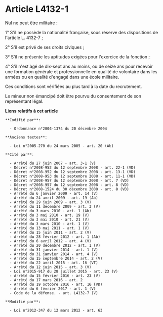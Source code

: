 # Article L4132-1

Nul ne peut être militaire : 

1° S'il ne possède la nationalité française, sous réserve des dispositions de l'article L. 4132-7 ; 

2° S'il est privé de ses droits civiques ; 

3° S'il ne présente les aptitudes exigées pour l'exercice de la fonction ; 

4° S'il n'est âgé de dix-sept ans au moins, ou de seize ans pour recevoir une formation générale et professionnelle en
qualité de volontaire dans les armées ou en qualité d'engagé dans une école militaire. 

Ces conditions sont vérifiées au plus tard à la date du recrutement. 

Le mineur non émancipé doit être pourvu du consentement de son représentant légal.

**Liens relatifs à cet article**

	**Codifié par**:

	  - Ordonnance n°2004-1374 du 20 décembre 2004

	**Anciens textes**:

	  - Loi n°2005-270 du 24 mars 2005 - art. 20 (Ab)

	**Cité par**:

	  - Arrêté du 27 juin 2007 - art. 3-1 (V)
	  - Décret n°2008-952 du 12 septembre 2008 - art. 22-1 (VD)
	  - Décret n°2008-952 du 12 septembre 2008 - art. 13-1 (VD)
	  - Décret n°2008-953 du 12 septembre 2008 - art. 11-1 (VD)
	  - Décret n°2008-957 du 12 septembre 2008 - art. 7 (VD)
	  - Décret n°2008-957 du 12 septembre 2008 - art. 8 (VD)
	  - Décret n°2008-1524 du 30 décembre 2008 - art. 8 (VD)
	  - Arrêté du 6 janvier 2009 - art. 14 (V)
	  - Arrêté du 24 avril 2009 - art. 19 (Ab)
	  - Arrêté du 29 juin 2009 - art. 3 (V)
	  - Arrêté du 11 décembre 2009 - art. 3 (V)
	  - Arrêté du 3 mars 2010 - art. 1 (Ab)
	  - Arrêté du 3 mai 2010 - art. 19 (V)
	  - Arrêté du 3 mai 2010 - art. 21 (V)
	  - Arrêté du 3 mars 2010 - art. 1 (V)
	  - Arrêté du 13 mai 2011 - art. 1 (V)
	  - Arrêté du 15 juin 2011 - art. 2 (V)
	  - Arrêté du 28 février 2012 - art. 1 (Ab)
	  - Arrêté du 6 avril 2012 - art. 4 (V)
	  - Arrêté du 20 décembre 2012 - art. 1 (V)
	  - Arrêté du 31 janvier 2014 - art. 1 (V)
	  - Arrêté du 31 janvier 2014 - art. 4 (V)
	  - Arrêté du 15 septembre 2014 - art. 2 (V)
	  - Arrêté du 22 avril 2015 - art. 16 (VT)
	  - Arrêté du 12 juin 2015 - art. 3 (V)
	  - Loi n°2015-917 du 28 juillet 2015 - art. 23 (V)
	  - Arrêté du 15 février 2016 - art. 23 (V)
	  - Arrêté du 17 mars 2016 - art. 2
	  - Arrêté du 19 octobre 2016 - art. 16 (VD)
	  - Arrêté du 6 février 2017 - art. 1 (V)
	  - Code de la défense. - art. L4132-7 (V)

	**Modifié par**:

	  - Loi n°2012-347 du 12 mars 2012 - art. 63
